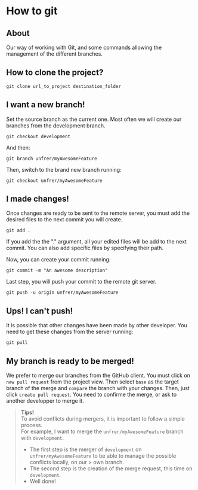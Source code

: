 # How to git

## About

Our way of working with Git, and some commands allowing the management of the different branches.

## How to clone the project?
`git clone url_to_project destination_folder`

## I want a new branch! 
Set the source branch as the current one. Most often we will create our branches from the development branch. 

`git checkout development`

And then:

`git branch unfrer/myAwesomeFeature`

Then, switch to the brand new branch running:

`git checkout unfrer/myAwesomeFeature`

## I made changes!
Once changes are ready to be sent to the remote server, you must add the desired files to the next commit you will create.  

`git add .`  

If you add the the "." argument, all your edited files will be add to the next commit. You can also add specific files by specifying their path.

Now, you can create your commit running:

`git commit -m "An awesome description"`

Last step, you will push your commit to the remote git server.

`git push -u origin unfrer/myAwesomeFeature`

## Ups! I can't push!
It is possible that other changes have been made by other developer. You need to get these changes from the server running:

`git pull`

## My branch is ready to be merged!
We prefer to merge our branches from the GitHub client. You must click on `new pull request` from the project view. Then select `base` as the target branch of the merge and `compare` the branch with your changes. Then, just click `create pull request`. You need to confirme the merge, or ask to another developper to merge it.

> **Tips!**  
> To avoid conflicts during mergers, it is important to follow a simple process.  
> For example, I want to merge the `unfrer/myAwesomeFeature` branch with `development`.
> * The first step is the merger of `development` on `unfrer/myAwesomeFeature` to be able to manage the possible conflicts locally, on our > own branch.
> * The second step is the creation of the merge request, this time on `development`.
> * Well done!

